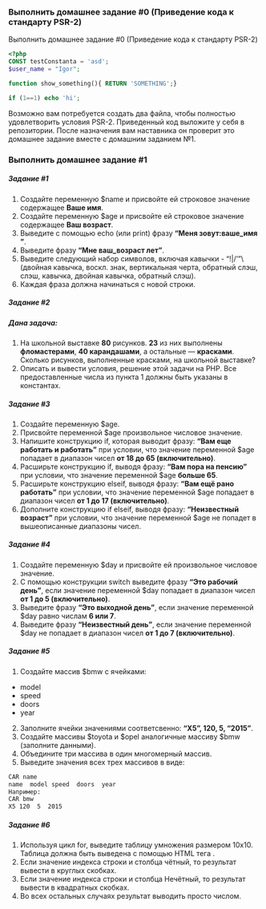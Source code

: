 ### Выполнить домашнее задание #0 (Приведение кода к стандарту PSR-2)

Выполнить домашнее задание #0 (Приведение кода к стандарту PSR-2)

```php
<?php
CONST testConstanta = 'asd';
$user_name = "Igor";

function show_something(){ RETURN 'SOMETHING';}

if (1==1) echo 'hi';
```

Возможно вам потребуется создать два файла, чтобы полностью удовлетворить условия PSR-2.
Приведенный код выложите у себя в репозитории. После назначения вам наставника он проверит это домашнее задание вместе с домашним заданием №1.

### Выполнить домашнее задание #1

##### Задание #1

1. Создайте переменную $name и присвойте ей строковое значение содержащее **Ваше имя**.
2. Создайте переменную $age и присвойте ей строковое значение содержащее **Ваш возраст**.
3. Выведите с помощью echo (или print) фразу **“Меня зовут: ​ваше_имя​”**.
4. Выведите фразу **“Мне ​ваш_возраст​ лет”**.
5. Выведите следующий набор символов, включая кавычки - “!|/’”\ (двойная кавычка, воскл. знак, вертикальная черта, обратный слэш, слэш, кавычка, двойная кавычка, обратный слэш).
6. Каждая фраза должна начинаться с новой строки.

##### Задание #2
##### Дана задача:

1. На школьной выставке **80** рисунков. **23** из них выполнены **фломастерами**, **40 карандашами**, а остальные — **красками**. Сколько рисунков, выполненные красками, на школьной выставке?
2. Описать и вывести условия, решение этой задачи на PHP. Все предоставленные числа из пункта 1 должны быть указаны в константах.

##### Задание #3

1. Создайте переменную $age.
2. Присвойте переменной $age произвольное числовое значение.
3. Напишите конструкцию if, которая выводит фразу: **“Вам еще работать и работать”** при условии, что значение переменной $age попадает в диапазон чисел **от 18 до 65 (включительно)**.
4. Расширьте конструкцию if, выводя фразу: **“Вам пора на пенсию”** при условии, что значение переменной $age **больше 65**.
5. Расширьте конструкцию elseif, выводя фразу: **“Вам ещё рано работать”** при условии, что значение переменной $age попадает в диапазон чисел **от 1 до 17 (включительно)**.
6. Дополните конструкцию if elseif, выводя фразу: **“Неизвестный возраст”** при условии, что значение переменной $age не попадет в вышеописанные диапазоны чисел.

##### Задание #4

1. Создайте переменную $day и присвойте ей произвольное числовое значение.
2. С помощью конструкции switch выведите фразу **“Это рабочий день”**, если значение переменной $day попадает в диапазон чисел **от 1 до 5 (включительно)**.
3. Выведите фразу **“Это выходной день”**, если значение переменной $day равно числам **6 или 7**.
4. Выведите фразу **“Неизвестный день”**, если значение переменной $day не попадает в диапазон чисел **от 1 до 7 (включительно)**.

##### Задание #5

1. Создайте массив $bmw с ячейками:
 - model
 - speed
 - doors
 - year
2. Заполните ячейки значениями соответсвенно: **“X5”, 120, 5, “2015”**.
3. Создайте массивы $toyota и $opel аналогичные массиву $bmw (заполните данными).
4. Объедините три массива в один многомерный массив.
5. Выведите значения всех трех массивов в виде:

```sh
CAR name
name ­ model ­speed ­ doors ­ year
Например:
CAR bmw
X5 ­120 ­ 5 ­ 2015
```

##### Задание #6

1. Используя цикл for, выведите таблицу умножения размером 10x10. Таблица должна быть выведена с помощью HTML тега <table>.
2. Если значение индекса строки и столбца чётный, то результат вывести в круглых скобках.
3. Если значение индекса строки и столбца Нечётный, то результат вывести в квадратных скобках.
4. Во всех остальных случаях результат выводить просто числом.

